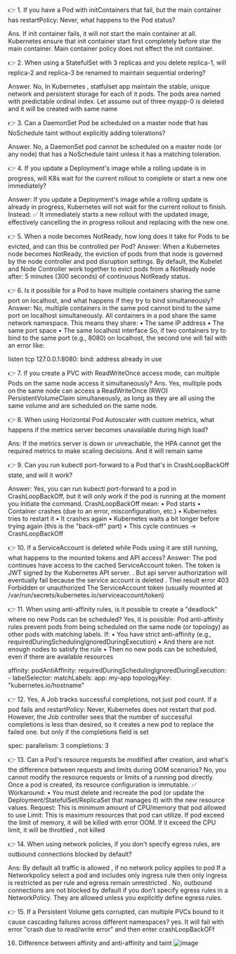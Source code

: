 👉 1. If you have a Pod with initContainers that fail, but the main container has restartPolicy: Never, what happens to the Pod status?

Ans. If init container fails, it will not start the main container at all. Kubernetes ensure that init container start first completely before star the main container. 
Main container policy does not effect the init container.

👉 2. When using a StatefulSet with 3 replicas and you delete replica-1, will replica-2 and replica-3 be renamed to maintain sequential ordering?

Answer. No, In Kubernetes , statfulset app  maintain the stable, unique network and persistent storage for each of it pods. The pods area named with predictable ordinal  index.
Let assume out of three myapp-0 is deleted and it will be created with same name

👉 3. Can a DaemonSet Pod be scheduled on a master node that has NoSchedule taint without explicitly adding tolerations?

 Answer. No, a DaemonSet pod cannot be scheduled on a master node (or any node) that has a NoSchedule taint unless it has a matching toleration.

👉 4. If you update a Deployment's image while a rolling update is in progress, will K8s wait for the current rollout to complete or start a new one immediately?

Answer: If you update a Deployment's image while a rolling update is already in progress, Kubernetes will not wait for the current rollout to finish. Instead:
✅ It immediately starts a new rollout with the updated image, effectively cancelling the in progress rollout and replacing with the new one.


👉 5. When a node becomes NotReady, how long does it take for Pods to be evicted, and can this be controlled per Pod?
Answer: When a Kubernetes node becomes NotReady, the eviction of pods from that node is governed by the node controller and pod disruption settings.
By default, the Kubelet and Node Controller work together to evict pods from a NotReady node after:
5 minutes (300 seconds) of continuous NotReady status.


👉 6. Is it possible for a Pod to have multiple containers sharing the same port on localhost, and what happens if they try to bind simultaneously?
 Answer: No, multiple containers in the same pod cannot bind to the same port on localhost simultaneously.
All containers in a pod share the same network namespace. This means they share:
• The same IP address
• The same port space
• The same localhost interface
So, if two containers try to bind to the same port (e.g., 8080) on localhost, the second one will fail with an error like:

listen tcp 127.0.0.1:8080: bind: address already in use


👉 7. If you create a PVC with ReadWriteOnce access mode, can multiple Pods on the same node access it simultaneously?
Ans. Yes, multiple pods on the same node can access a ReadWriteOnce (RWO) PersistentVolumeClaim simultaneously, as long as they are all using the same volume and are scheduled on the same node.

👉 8. When using Horizontal Pod Autoscaler with custom metrics, what happens if the metrics server becomes unavailable during high load?

Ans: If the metrics server is down or unreachable, the HPA cannot get the required metrics to make scaling decisions. And it will remain same

👉 9. Can you run kubectl port-forward to a Pod that's in CrashLoopBackOff state, and will it work?

Answer: Yes, you can run kubectl port-forward to a pod in CrashLoopBackOff, but it will only work if the pod is running at the moment you initiate the command.
CrashLoopBackOff mean: 
	• Pod starts
	• Container crashes (due to an error, misconfiguration, etc.)
	• Kubernetes tries to restart it
	• It crashes again
	• Kubernetes waits a bit longer before trying again (this is the "back-off" part)
	• This cycle continues → CrashLoopBackOff
	
👉 10. If a ServiceAccount is deleted while Pods using it are still running, what happens to the mounted tokens and API access?
Answer: The pod continues  have access  to the cached ServiceAccount token. The token is JWT signed by the Kubernetes API server. . But api server authorization will eventually fail because the service account is deleted . Thei result error 403 Forbidden or unauthorized
		The ServiceAccount token (usually mounted at /var/run/secrets/kubernetes.io/serviceaccount/token)

👉 11. When using anti-affinity rules, is it possible to create a "deadlock" where no new Pods can be scheduled?
Yes, it is possible:
Pod anti-affinity rules prevent pods from being scheduled on the same node (or topology) as other pods with matching labels. If:
• You have strict anti-affinity (e.g., requiredDuringSchedulingIgnoredDuringExecution)
• And there are not enough nodes to satisfy the rule
• Then no new pods can be scheduled, even if there are available resources

affinity:
  podAntiAffinity:
    requiredDuringSchedulingIgnoredDuringExecution:
      - labelSelector:
          matchLabels:
            app: my-app
        topologyKey: "kubernetes.io/hostname"


👉 12. Yes, A Job tracks successful completions, not just pod count. If a pod fails and restartPolicy: Never, Kubernetes does not restart that pod.
However, the Job controller sees that the number of successful completions is less than desired, so it creates a new pod to replace the failed one.
but only if the completions field is set


spec:
  parallelism: 3
  completions: 3


👉 13. Can a Pod's resource requests be modified after creation, and what's the difference between requests and limits during OOM scenarios?
No, you cannot modify the resource requests or limits of a running pod directly. Once a pod is created, its resource configuration is immutable.
✅ Workaround:
• You must delete and recreate the pod (or update the Deployment/StatefulSet/ReplicaSet that manages it) with the new resource values.
Request: This is minimum amount of CPU/memory that pod allowed to use
Limit: This is maximum resources that pod can utilize. If pod exceed the limit of memory, it will be killed with error OOM.
If it exceed  the CPU limit, it will be throttled , not killed


👉 14. When using network policies, if you don't specify egress rules, are outbound connections blocked by default?

Ans: By default all traffic is allowed , if no network policy applies to pod
If a Networkpolicy select a pod and includes only ingress rule then only ingress is restricted as per rule and egress remain unrestricted .
No, outbound connections are not blocked by default if you don’t specify egress rules in a NetworkPolicy.
They are allowed unless you explicitly define egress rules.



👉 15. If a Persistent Volume gets corrupted, can multiple PVCs bound to it cause cascading failures across different namespaces?
 yes. It will fail with error "crash due to read/write error" and then enter crashLoopBackOFf

 16. Difference between affinity and anti-affinity and taint
     ![image](https://github.com/user-attachments/assets/ae60c599-5ac7-4757-9699-c98440b999f1)


